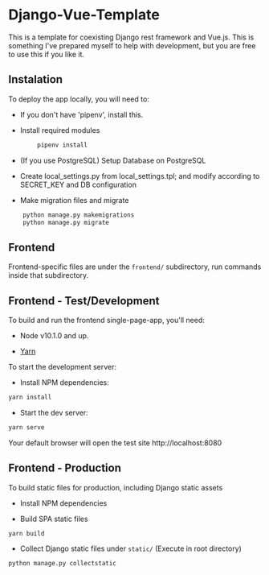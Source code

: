 # Django-Vue-Template

This is a template for coexisting Django rest framework and Vue.js.
This is something I've prepared myself to help with development, but you are free to use this if you like it.

## Instalation

To deploy the app locally, you will need to:

- If you don't have 'pipenv', install this.

- Install required modules

```sh
        pipenv install
```

- (If you use PostgreSQL) Setup Database on PostgreSQL 

- Create local_settings.py from local_settings.tpl; and modify according to SECRET_KEY and DB configuration

- Make migration files and migrate

```sh
    python manage.py makemigrations
    python manage.py migrate
```

## Frontend

Frontend-specific files are under the `frontend/` subdirectory, run commands inside that subdirectory.

## Frontend - Test/Development

To build and run the frontend single-page-app, you'll need:

- Node v10.1.0 and up.

- [Yarn](https://yarnpkg.com/)

To start the development server:

- Install NPM dependencies:

```sh
yarn install
```

- Start the dev server:

```sh
yarn serve
```

Your default browser will open the test site http://localhost:8080

## Frontend - Production

To build static files for production, including Django static assets

- Install NPM dependencies

- Build SPA static files

```sh
yarn build
```

- Collect Django static files under `static/` (Execute in root directory)

```sh
python manage.py collectstatic
```

